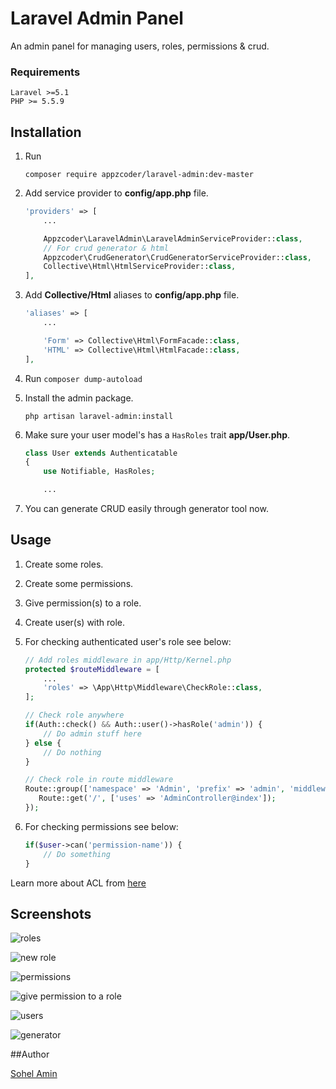 # Laravel Admin Panel
An admin panel for managing users, roles, permissions & crud.

### Requirements
    Laravel >=5.1
    PHP >= 5.5.9

## Installation

1. Run
    ```
    composer require appzcoder/laravel-admin:dev-master
    ```

2. Add service provider to **config/app.php** file.
    ```php
    'providers' => [
        ...

        Appzcoder\LaravelAdmin\LaravelAdminServiceProvider::class,
        // For crud generator & html
        Appzcoder\CrudGenerator\CrudGeneratorServiceProvider::class,
        Collective\Html\HtmlServiceProvider::class,
    ],
    ```
3. Add **Collective/Html** aliases to **config/app.php** file.
    ```php
    'aliases' => [
        ...

        'Form' => Collective\Html\FormFacade::class,
        'HTML' => Collective\Html\HtmlFacade::class,
    ],
    ```
4. Run ```composer dump-autoload```

5. Install the admin package.
    ```
    php artisan laravel-admin:install
    ```

6. Make sure your user model's has a ```HasRoles``` trait **app/User.php**.
    ```php
    class User extends Authenticatable
    {
        use Notifiable, HasRoles;

        ...
    ```

7. You can generate CRUD easily through generator tool now.

## Usage

1. Create some roles.

2. Create some permissions.

3. Give permission(s) to a role.

4. Create user(s) with role.

5. For checking authenticated user's role see below:
    ```php
    // Add roles middleware in app/Http/Kernel.php
    protected $routeMiddleware = [
        ...
        'roles' => \App\Http\Middleware\CheckRole::class,
    ];
    ```

    ```php
    // Check role anywhere
    if(Auth::check() && Auth::user()->hasRole('admin')) {
        // Do admin stuff here
    } else {
        // Do nothing
    }

    // Check role in route middleware
    Route::group(['namespace' => 'Admin', 'prefix' => 'admin', 'middleware' => ['auth', 'roles'], 'roles' => 'admin'], function () {
       Route::get('/', ['uses' => 'AdminController@index']);
    });
    ```

6. For checking permissions see below:

    ```php
    if($user->can('permission-name')) {
        // Do something
    }
    ```

Learn more about ACL from [here](https://laravel.com/docs/5.3/authorization)

## Screenshots

![roles](https://cloud.githubusercontent.com/assets/1708683/19971502/70eff1f6-a209-11e6-8fa0-1ff381198f1a.png)

![new role](https://cloud.githubusercontent.com/assets/1708683/19971566/98785114-a209-11e6-9a2d-d027c13eb2d6.png)

![permissions](https://cloud.githubusercontent.com/assets/1708683/19971588/a90eafbe-a209-11e6-8631-f2489dc6c547.png)

![give permission to a role](https://cloud.githubusercontent.com/assets/1708683/19971609/bb4fa1a6-a209-11e6-891b-5b10629ea1a9.png)

![users](https://cloud.githubusercontent.com/assets/1708683/19971636/cb71096c-a209-11e6-964f-a60d7f84b434.png)

![generator](https://cloud.githubusercontent.com/assets/1708683/19971653/dc239810-a209-11e6-8348-83ff1eb4add6.png)


##Author

[Sohel Amin](http://www.sohelamin.com)
